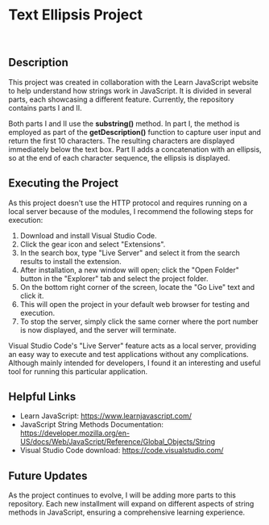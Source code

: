 # Text Ellipsis Project
<br>

## Description

This project was created in collaboration with the Learn JavaScript website to help understand how strings work in JavaScript. It is divided in several parts, each showcasing a different feature. Currently, the repository contains parts I and II.

Both parts I and II use the **substring()** method. In part I, the method is employed as part of the **getDescription()** function to capture user input and return the first 10 characters. The resulting characters are displayed immediately below the text box. Part II adds a concatenation with an ellipsis, so at the end of each character sequence, the ellipsis is displayed.

## Executing the Project
As this project doesn't use the HTTP protocol and requires running on a local server because of the modules, I recommend the following steps for execution:

1. Download and install Visual Studio Code.
2. Click the gear icon and select "Extensions".
3. In the search box, type "Live Server" and select it from the search results to install the extension.
4. After installation, a new window will open; click the "Open Folder" button in the "Explorer" tab and select the project folder.
5. On the bottom right corner of the screen, locate the "Go Live" text and click it.
6. This will open the project in your default web browser for testing and execution.
7. To stop the server, simply click the same corner where the port number is now displayed, and the server will terminate.


Visual Studio Code's "Live Server" feature acts as a local server, providing an easy way to execute and test applications without any complications. Although mainly intended for developers, I found it an interesting and useful tool for running this particular application.

## Helpful Links
* Learn JavaScript: https://www.learnjavascript.com/
* JavaScript String Methods Documentation: https://developer.mozilla.org/en-US/docs/Web/JavaScript/Reference/Global_Objects/String
* Visual Studio Code download: https://code.visualstudio.com/

## Future Updates
As the project continues to evolve, I will be adding more parts to this repository. Each new installment will expand on different aspects of string methods in JavaScript, ensuring a comprehensive learning experience.
